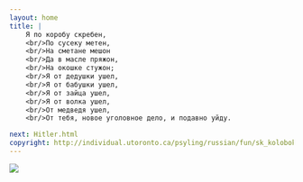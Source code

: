 ```yaml
---
layout: home
title: |
    Я по коробу скребен,
    <br/>По сусеку метен,
    <br/>На сметане мешон
    <br/>Да в масле пряжон,
    <br/>На окошке стужон;
    <br/>Я от дедушки ушел,
    <br/>Я от бабушки ушел,
    <br/>Я от зайца ушел,
    <br/>Я от волка ушел,
    <br/>От медведя ушел,
    <br/>От тебя, новое уголовное дело, и подавно уйду.

next: Hitler.html
copyright: http://individual.utoronto.ca/psyling/russian/fun/sk_kolobok.htm
---
```


[![](https://perestroika-2.com/images/lenin-mushroom.jpg)](https://shabbat.lamourism.com/Mein%20Kampf.jpg)
